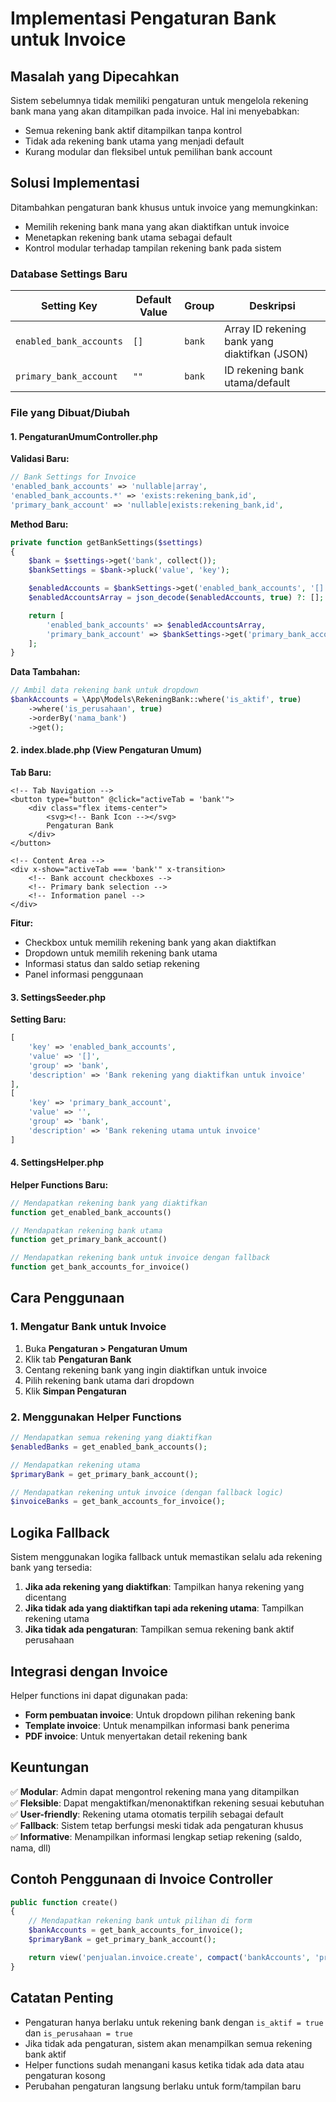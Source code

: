 # Implementasi Pengaturan Bank untuk Invoice

## Masalah yang Dipecahkan

Sistem sebelumnya tidak memiliki pengaturan untuk mengelola rekening bank mana yang akan ditampilkan pada invoice. Hal ini menyebabkan:

-   Semua rekening bank aktif ditampilkan tanpa kontrol
-   Tidak ada rekening bank utama yang menjadi default
-   Kurang modular dan fleksibel untuk pemilihan bank account

## Solusi Implementasi

Ditambahkan pengaturan bank khusus untuk invoice yang memungkinkan:

-   Memilih rekening bank mana yang akan diaktifkan untuk invoice
-   Menetapkan rekening bank utama sebagai default
-   Kontrol modular terhadap tampilan rekening bank pada sistem

### Database Settings Baru

| Setting Key             | Default Value | Group  | Deskripsi                                     |
| ----------------------- | ------------- | ------ | --------------------------------------------- |
| `enabled_bank_accounts` | `[]`          | `bank` | Array ID rekening bank yang diaktifkan (JSON) |
| `primary_bank_account`  | `""`          | `bank` | ID rekening bank utama/default                |

### File yang Dibuat/Diubah

#### 1. PengaturanUmumController.php

**Validasi Baru:**

```php
// Bank Settings for Invoice
'enabled_bank_accounts' => 'nullable|array',
'enabled_bank_accounts.*' => 'exists:rekening_bank,id',
'primary_bank_account' => 'nullable|exists:rekening_bank,id',
```

**Method Baru:**

```php
private function getBankSettings($settings)
{
    $bank = $settings->get('bank', collect());
    $bankSettings = $bank->pluck('value', 'key');

    $enabledAccounts = $bankSettings->get('enabled_bank_accounts', '[]');
    $enabledAccountsArray = json_decode($enabledAccounts, true) ?: [];

    return [
        'enabled_bank_accounts' => $enabledAccountsArray,
        'primary_bank_account' => $bankSettings->get('primary_bank_account', ''),
    ];
}
```

**Data Tambahan:**

```php
// Ambil data rekening bank untuk dropdown
$bankAccounts = \App\Models\RekeningBank::where('is_aktif', true)
    ->where('is_perusahaan', true)
    ->orderBy('nama_bank')
    ->get();
```

#### 2. index.blade.php (View Pengaturan Umum)

**Tab Baru:**

```blade
<!-- Tab Navigation -->
<button type="button" @click="activeTab = 'bank'">
    <div class="flex items-center">
        <svg><!-- Bank Icon --></svg>
        Pengaturan Bank
    </div>
</button>

<!-- Content Area -->
<div x-show="activeTab === 'bank'" x-transition>
    <!-- Bank account checkboxes -->
    <!-- Primary bank selection -->
    <!-- Information panel -->
</div>
```

**Fitur:**

-   Checkbox untuk memilih rekening bank yang akan diaktifkan
-   Dropdown untuk memilih rekening bank utama
-   Informasi status dan saldo setiap rekening
-   Panel informasi penggunaan

#### 3. SettingsSeeder.php

**Setting Baru:**

```php
[
    'key' => 'enabled_bank_accounts',
    'value' => '[]',
    'group' => 'bank',
    'description' => 'Bank rekening yang diaktifkan untuk invoice'
],
[
    'key' => 'primary_bank_account',
    'value' => '',
    'group' => 'bank',
    'description' => 'Bank rekening utama untuk invoice'
]
```

#### 4. SettingsHelper.php

**Helper Functions Baru:**

```php
// Mendapatkan rekening bank yang diaktifkan
function get_enabled_bank_accounts()

// Mendapatkan rekening bank utama
function get_primary_bank_account()

// Mendapatkan rekening bank untuk invoice dengan fallback
function get_bank_accounts_for_invoice()
```

## Cara Penggunaan

### 1. Mengatur Bank untuk Invoice

1. Buka **Pengaturan > Pengaturan Umum**
2. Klik tab **Pengaturan Bank**
3. Centang rekening bank yang ingin diaktifkan untuk invoice
4. Pilih rekening bank utama dari dropdown
5. Klik **Simpan Pengaturan**

### 2. Menggunakan Helper Functions

```php
// Mendapatkan semua rekening yang diaktifkan
$enabledBanks = get_enabled_bank_accounts();

// Mendapatkan rekening utama
$primaryBank = get_primary_bank_account();

// Mendapatkan rekening untuk invoice (dengan fallback logic)
$invoiceBanks = get_bank_accounts_for_invoice();
```

## Logika Fallback

Sistem menggunakan logika fallback untuk memastikan selalu ada rekening bank yang tersedia:

1. **Jika ada rekening yang diaktifkan**: Tampilkan hanya rekening yang dicentang
2. **Jika tidak ada yang diaktifkan tapi ada rekening utama**: Tampilkan rekening utama
3. **Jika tidak ada pengaturan**: Tampilkan semua rekening bank aktif perusahaan

## Integrasi dengan Invoice

Helper functions ini dapat digunakan pada:

-   **Form pembuatan invoice**: Untuk dropdown pilihan rekening bank
-   **Template invoice**: Untuk menampilkan informasi bank penerima
-   **PDF invoice**: Untuk menyertakan detail rekening bank

## Keuntungan

✅ **Modular**: Admin dapat mengontrol rekening mana yang ditampilkan  
✅ **Fleksible**: Dapat mengaktifkan/menonaktifkan rekening sesuai kebutuhan  
✅ **User-friendly**: Rekening utama otomatis terpilih sebagai default  
✅ **Fallback**: Sistem tetap berfungsi meski tidak ada pengaturan khusus  
✅ **Informative**: Menampilkan informasi lengkap setiap rekening (saldo, nama, dll)

## Contoh Penggunaan di Invoice Controller

```php
public function create()
{
    // Mendapatkan rekening bank untuk pilihan di form
    $bankAccounts = get_bank_accounts_for_invoice();
    $primaryBank = get_primary_bank_account();

    return view('penjualan.invoice.create', compact('bankAccounts', 'primaryBank'));
}
```

## Catatan Penting

-   Pengaturan hanya berlaku untuk rekening bank dengan `is_aktif = true` dan `is_perusahaan = true`
-   Jika tidak ada pengaturan, sistem akan menampilkan semua rekening bank aktif
-   Helper functions sudah menangani kasus ketika tidak ada data atau pengaturan kosong
-   Perubahan pengaturan langsung berlaku untuk form/tampilan baru
